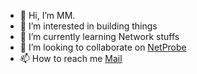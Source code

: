 - 👋 Hi, I’m MM.
- 👀 I’m interested in building things
- 🌱 I’m currently learning Network stuffs
- 💞️ I’m looking to collaborate on [NetProbe](https://github.com/SOMATECH-20/netprobe.git)
- 📫 How to reach me [Mail](ajacket19@gmail.com)

<!---
SOMATECH-20/SOMATECH-20 is a ✨ special ✨ repository because its `README.md` (this file) appears on your GitHub profile.
You can click the Preview link to take a look at your changes.
--->
